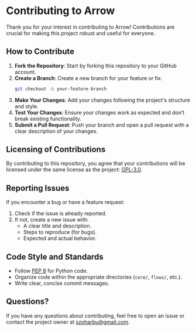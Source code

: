 # Contributing to Arrow

Thank you for your interest in contributing to Arrow! Contributions are crucial for making this project robust and useful for everyone.

## How to Contribute

1. **Fork the Repository**: Start by forking this repository to your GitHub account.
2. **Create a Branch**: Create a new branch for your feature or fix.
   ```bash
   git checkout -b your-feature-branch
3. **Make Your Changes**: Add your changes following the project's structure and style.
4. **Test Your Changes**: Ensure your changes work as expected and don’t break existing functionality.
5. **Submit a Pull Request**: Push your branch and open a pull request with a clear description of your changes.

## Licensing of Contributions

By contributing to this repository, you agree that your contributions will be licensed under the same license as the project: [GPL-3.0](../LICENSE).

## Reporting Issues

If you encounter a bug or have a feature request:
1. Check if the issue is already reported.
2. If not, create a new issue with:
   - A clear title and description.
   - Steps to reproduce (for bugs).
   - Expected and actual behavior.

## Code Style and Standards

- Follow [PEP 8](https://peps.python.org/pep-0008/) for Python code.
- Organize code within the appropriate directories (`core/`, `flows/`, etc.).
- Write clear, concise commit messages.

## Questions?

If you have any questions about contributing, feel free to open an issue or contact the project owner at szoharbu@gmail.com.
